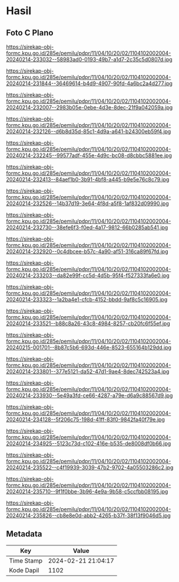 # Hasil

## Foto C Plano

https://sirekap-obj-formc.kpu.go.id/285e/pemilu/pdpr/11/04/10/20/02/1104102002004-20240214-233032--58983ad0-0193-49b7-a1d7-2c35c5d0807d.jpg

https://sirekap-obj-formc.kpu.go.id/285e/pemilu/pdpr/11/04/10/20/02/1104102002004-20240214-231844--36469614-b4d9-4907-90fd-4a6bc2a4d277.jpg

https://sirekap-obj-formc.kpu.go.id/285e/pemilu/pdpr/11/04/10/20/02/1104102002004-20240214-232007--2983b05e-0ebe-4d3e-8dec-21f9a042059a.jpg

https://sirekap-obj-formc.kpu.go.id/285e/pemilu/pdpr/11/04/10/20/02/1104102002004-20240214-232126--d6b8d35d-85c1-4d9a-a641-b24300eb59f4.jpg

https://sirekap-obj-formc.kpu.go.id/285e/pemilu/pdpr/11/04/10/20/02/1104102002004-20240214-232245--99577adf-455e-4d9c-bc08-d8cbbc5881ee.jpg

https://sirekap-obj-formc.kpu.go.id/285e/pemilu/pdpr/11/04/10/20/02/1104102002004-20240214-232413--84aef1b0-3b91-4bf8-a445-b9e5e76c8c79.jpg

https://sirekap-obj-formc.kpu.go.id/285e/pemilu/pdpr/11/04/10/20/02/1104102002004-20240214-232526--14b37d19-3e64-4f8d-a5f8-1af832d09990.jpg

https://sirekap-obj-formc.kpu.go.id/285e/pemilu/pdpr/11/04/10/20/02/1104102002004-20240214-232730--38efe6f3-f0ed-4a17-9812-66b0285ab541.jpg

https://sirekap-obj-formc.kpu.go.id/285e/pemilu/pdpr/11/04/10/20/02/1104102002004-20240214-232920--0c4dbcee-b57c-4a90-af51-316ca89f67fd.jpg

https://sirekap-obj-formc.kpu.go.id/285e/pemilu/pdpr/11/04/10/20/02/1104102002004-20240214-233203--da82e99f-cc5d-4d5b-95f4-f527333fa6e0.jpg

https://sirekap-obj-formc.kpu.go.id/285e/pemilu/pdpr/11/04/10/20/02/1104102002004-20240214-233323--1a2ba4e1-cfcb-4152-bbdd-9af8c5c16905.jpg

https://sirekap-obj-formc.kpu.go.id/285e/pemilu/pdpr/11/04/10/20/02/1104102002004-20240214-233521--b88c8a26-43c8-4984-8257-cb20fc6f55ef.jpg

https://sirekap-obj-formc.kpu.go.id/285e/pemilu/pdpr/11/04/10/20/02/1104102002004-20240215-001701--8b87c5b6-693d-446e-8523-655164b129dd.jpg

https://sirekap-obj-formc.kpu.go.id/285e/pemilu/pdpr/11/04/10/20/02/1104102002004-20240214-233801--377e5121-da52-47d1-9ae4-8dec742523a4.jpg

https://sirekap-obj-formc.kpu.go.id/285e/pemilu/pdpr/11/04/10/20/02/1104102002004-20240214-233930--5e49a3fd-ce66-4287-a79e-d6a9c88567d9.jpg

https://sirekap-obj-formc.kpu.go.id/285e/pemilu/pdpr/11/04/10/20/02/1104102002004-20240214-234128--5f206c75-198d-41ff-83f0-9842fa40f79e.jpg

https://sirekap-obj-formc.kpu.go.id/285e/pemilu/pdpr/11/04/10/20/02/1104102002004-20240214-234925--5123c73d-c102-416e-b535-de8008df0b66.jpg

https://sirekap-obj-formc.kpu.go.id/285e/pemilu/pdpr/11/04/10/20/02/1104102002004-20240214-235522--c4f19939-3039-47b2-9702-4a05503286c2.jpg

https://sirekap-obj-formc.kpu.go.id/285e/pemilu/pdpr/11/04/10/20/02/1104102002004-20240214-235710--9f1f0bbe-3b96-4e9a-9b58-c5ccfbb08195.jpg

https://sirekap-obj-formc.kpu.go.id/285e/pemilu/pdpr/11/04/10/20/02/1104102002004-20240214-235826--cb8e8e0d-abb2-4265-b37f-38f13f9046d5.jpg


## Metadata

| Key        | Value               |
| ---------- | ------------------- |
| Time Stamp | 2024-02-21 21:04:17 |
| Kode Dapil | 1102                |




